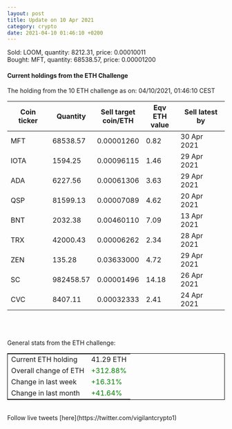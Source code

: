 ```yaml
---
layout: post
title: Update on 10 Apr 2021
category: crypto
date: 2021-04-10 01:46:10 +0200
---
```

<!-- Global site tag (gtag.js) - Google Analytics -->
<script async src="https://www.googletagmanager.com/gtag/js?id=UA-103831149-5"></script>
<script>
  window.dataLayer = window.dataLayer || [];
  function gtag(){dataLayer.push(arguments);}
  gtag('js', new Date());

  gtag('config', 'UA-103831149-5');
</script>
Sold: LOOM, quantity:      8212.31, price:   0.00010011<br>Bought: MFT, quantity:     68538.57, price:   0.00001200<br>

#### Current holdings from the ETH Challenge

The holding from the 10 ETH challenge as on: 04/10/2021, 01:46:10 CEST

|Coin ticker|Quantity|Sell target<br>coin/ETH|Eqv ETH<br>value|Sell latest by|
|-----------|--------|-----------|-----------|--------------|
MFT|68538.57|  0.00001260|0.82|30 Apr 2021|
IOTA|1594.25|  0.00096115|1.46|29 Apr 2021|
ADA|6227.56|  0.00061306|3.63|29 Apr 2021|
QSP|81599.13|  0.00007089|4.62|20 Apr 2021|
BNT|2032.38|  0.00460110|7.09|13 Apr 2021|
TRX|42000.43|  0.00006262|2.34|28 Apr 2021|
ZEN|135.28|  0.03633000|4.72|29 Apr 2021|
SC|982458.57|  0.00001496|14.18|26 Apr 2021|
CVC|8407.11|  0.00032333|2.41|24 Apr 2021|

<br>
<br>
<br>
General stats from the ETH challenge:

<table style="border:1px solid black;margin-left:auto;margin-right:auto;">
	<tbody>
	<tr>
		<td>Current ETH holding</td>
		<td>     41.29 ETH</td>
	</tr>
	<tr>
		<td>Overall change of ETH</td>
		<td><font color="green">+312.88%</font></td>
	</tr>
	<tr>
		<td>Change in last week</td>
		<td><font color="green">+16.31%</font></td>
	</tr>
	<tr>
		<td>Change in last month</td>
		<td><font color="green">+41.64%</font></td>
	</tr>
	</tbody>
</table>

<br>
Follow live tweets [here](https://twitter.com/vigilantcrypto1)
<br>
<br>